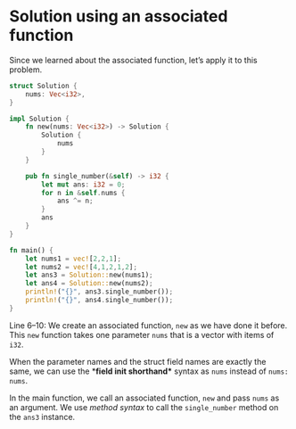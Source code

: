 # Solution using an associated function

Since we learned about the associated function, let’s apply it to this problem.


```rust runnable
struct Solution {
    nums: Vec<i32>,
}

impl Solution {
    fn new(nums: Vec<i32>) -> Solution {
        Solution {
            nums
        }
    }

    pub fn single_number(&self) -> i32 {
        let mut ans: i32 = 0;
        for n in &self.nums {
            ans ^= n;
        }
        ans
    }
}

fn main() {
    let nums1 = vec![2,2,1];
    let nums2 = vec![4,1,2,1,2];
    let ans3 = Solution::new(nums1); 
    let ans4 = Solution::new(nums2);
    println!("{}", ans3.single_number());
    println!("{}", ans4.single_number());
}
```

Line 6–10: We create an associated function, `new` as we have done it before. This `new` function takes one parameter `nums` that is a vector with items of `i32`.

When the parameter names and the struct field names are exactly the same, we can use the ***field init shorthand\*** syntax as `nums` instead of `nums: nums`.

In the main function, we call an associated function, `new` and pass `nums` as an argument. We use *method syntax* to call the `single_number` method on the `ans3` instance.
